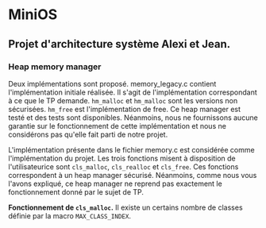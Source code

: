 #  MiniOS
## Projet d'architecture système Alexi et Jean.

### Heap memory manager 

Deux implémentations sont proposé. memory_legacy.c contient l'implémentation initiale réalisée. Il s'agit de l'implémentation correspondant à ce que le TP demande. `hm_malloc` et `hm_malloc` sont les versions non sécurisées. `hm_free` est l'implémentation de free. Ce heap manager est testé et des tests sont disponibles. Néanmoins, nous ne fournissons aucune garantie sur le fonctionnement de cette implémentation et nous ne considérons pas qu'elle fait parti de notre projet.

L'implémentation présente dans le fichier memory.c est considérée comme l'implémentation du projet. Les trois fonctions misent à disposition de l'utilisateurice sont `cls_malloc`, `cls_realloc` et `cls_free`. Ces fonctions correspondent à un heap manager sécurisé. Néanmoins, comme nous vous l'avons expliqué, ce heap manager ne reprend pas exactement le fonctionnement donné par le sujet de TP.  

__Fonctionnement de `cls_malloc`.__ Il existe un certains nombre de classes définie par la macro `MAX_CLASS_INDEX`. 



